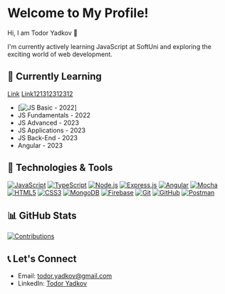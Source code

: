 # Welcome to My Profile!

Hi, I am Todor Yadkov 👋

I'm currently actively learning JavaScript at SoftUni and exploring the exciting world of web development.

## 🔭 Currently Learning
<a href="https://softuni.bg/certificates/details/133854/e41a7114" target="_blank" rel="noopener noreferrer">Link</a>
<a href="https://softuni.bg/certificates/details/133854/e41a7114" target="_blank" rel="nofollow">Link121312312312</a>
- [![JS Basic        - 2022](https://softuni.bg/certificates/details/133854/e41a7114)]
- JS Fundamentals - 2022
- JS Advanced     - 2023
- JS Applications - 2023
- JS Back-End     - 2023
- Angular         - 2023

## 🔧 Technologies & Tools

[![JavaScript](https://img.shields.io/badge/-JavaScript-black?style=flat&logo=javascript)](https://developer.mozilla.org/en-US/docs/Web/JavaScript)
[![TypeScript](https://img.shields.io/badge/typescript-black?style=flat&logo=typescript)](https://www.typescriptlang.org/)
[![Node.js](https://img.shields.io/badge/-Node.js-black?style=flat&logo=node.js)](https://nodejs.org)
[![Express.js](https://img.shields.io/badge/express.js-black?style=flat&logo=express)](https://expressjs.com/)
[![Angular](https://img.shields.io/badge/angular-black?style=flat&logo=angular)](https://angular.io/)
[![Mocha](https://img.shields.io/badge/-mocha-black?style=flat&logo=mocha)](https://mochajs.org/)
[![HTML5](https://img.shields.io/badge/-HTML5-black?style=flat&logo=html5)](https://developer.mozilla.org/en-US/docs/Web/HTML)
[![CSS3](https://img.shields.io/badge/-CSS3-black?style=flat&logo=css3)](https://developer.mozilla.org/en-US/docs/Web/CSS)
[![MongoDB](https://img.shields.io/badge/MongoDB-black?style=flat&logo=mongodb)](https://www.mongodb.com/)
[![Firebase](https://img.shields.io/badge/Firebase-black?style=fflat&logo=Firebase)](https://firebase.google.com)
[![Git](https://img.shields.io/badge/-Git-black?style=flat&logo=git)](https://git-scm.com/)
[![GitHub](https://img.shields.io/badge/-GitHub-black?style=flat&logo=github)](https://github.com)
[![Postman](https://img.shields.io/badge/Postman-black?style=fflat&logo=postman)](https://www.postman.com)

## 📊 GitHub Stats

[![Contributions](http://github-readme-streak-stats.herokuapp.com?user=TodorYadkov&theme=github-dark-blue)](https://git.io/streak-stats)

## 📞 Let's Connect

- Email: todor.yadkov@gmail.com
- LinkedIn: [Todor Yadkov](https://www.linkedin.com/in/todor-yadkov-080150247)
